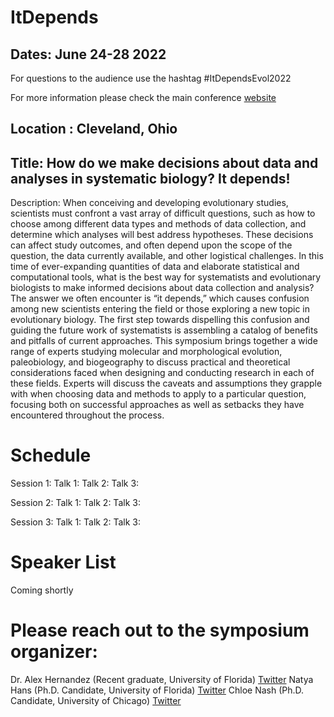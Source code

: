 # ItDepends

## Dates: June 24-28 2022
For questions to the audience use the hashtag #ItDependsEvol2022 

For more information please check the main conference [website](https://www.evolutionmeetings.org/)
## Location : Cleveland, Ohio

## Title: How do we make decisions about data and analyses in systematic biology? It depends!

Description: 
When conceiving and developing evolutionary studies, scientists must confront a vast array of difficult questions, such as how to choose among different data types and methods of data collection, and determine which analyses will best address hypotheses. These decisions can affect study outcomes, and often depend upon the scope of the question, the data currently available, and other logistical challenges. In this time of ever-expanding quantities of data and elaborate statistical and computational tools, what is the best way for systematists and evolutionary biologists to make informed decisions about data collection and analysis? The answer we often encounter is “it depends,” which causes confusion among new scientists entering the field or those exploring a new topic in evolutionary biology. The first step towards dispelling this confusion and guiding the future work of systematists is assembling a catalog of benefits and pitfalls of current approaches. This symposium brings together a wide range of experts studying molecular and morphological evolution, paleobiology, and biogeography to discuss practical and theoretical considerations faced when designing and conducting research in each of these fields. Experts will discuss the caveats and assumptions they grapple with when choosing data and methods to apply to a particular question, focusing both on successful approaches as well as setbacks they have encountered throughout the process.

# Schedule
Session 1: 
Talk 1: 
Talk 2:
Talk 3:

Session 2:
Talk 1: 
Talk 2:
Talk 3:


Session 3: 
Talk 1: 
Talk 2:
Talk 3:


# Speaker List
Coming shortly

# Please reach out to the symposium organizer:

Dr. Alex Hernandez (Recent graduate, University of Florida) 
[Twitter](https://twitter.com/xelamarie92)
Natya Hans (Ph.D. Candidate, University of Florida)
[Twitter](https://twitter.com/HansNatya)
Chloe Nash (Ph.D. Candidate, University of Chicago)
[Twitter](https://twitter.com/ChloeLikesFish)
 
